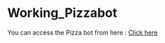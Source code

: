 # Working_Pizzabot

You can access the Pizza bot from here : [Click here](https://bot.dialogflow.com/2b2b8bc2-c6bc-4f0f-be97-bb7a9105d9ad)
